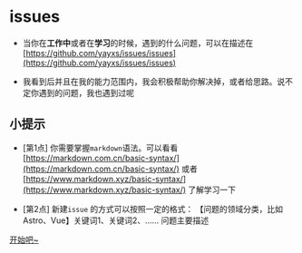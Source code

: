 # issues

- 当你在**工作中**或者在**学习**的时候，遇到的什么问题，可以在描述在 [https://github.com/yayxs/issues/issues](https://github.com/yayxs/issues/issues)

- 我看到后并且在我的能力范围内，我会积极帮助你解决掉，或者给思路。说不定你遇到的问题，我也遇到过呢


## 小提示

 - [第1点] 你需要掌握`markdown`语法。可以看看 [https://markdown.com.cn/basic-syntax/](https://markdown.com.cn/basic-syntax/)  或者 [https://www.markdown.xyz/basic-syntax/](https://www.markdown.xyz/basic-syntax/) 了解学习一下

 - [第2点] 新建`issue` 的方式可以按照一定的格式： 【问题的领域分类，比如 Astro、Vue】关键词1、关键词2、…… 问题主要描述



  
 <a href="https://github.com/yayxs/issues/issues?q=sort%3Aupdated-desc+is%3Aissue+is%3Aopen" target="_blank">开始吧~</a>